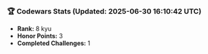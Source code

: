 ### 🏆 Codewars Stats (Updated: 2025-06-30 16:10:42 UTC)

- **Rank:** 8 kyu
- **Honor Points:** 3
- **Completed Challenges:** 1
